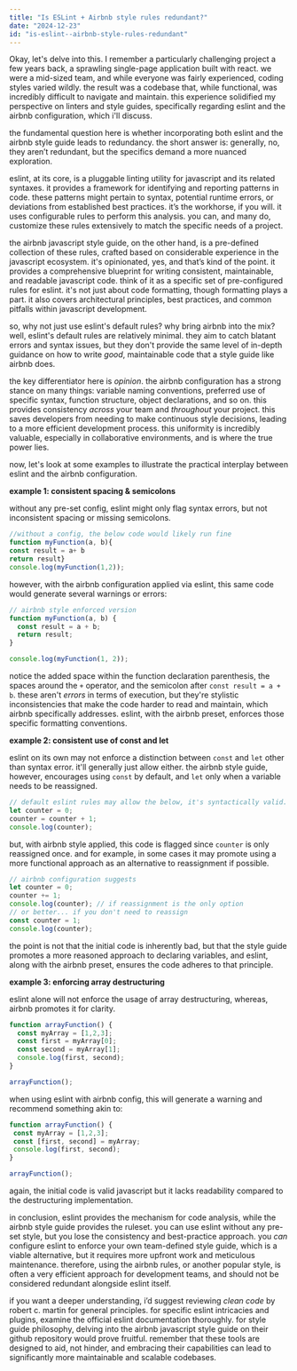 ```yaml
---
title: "Is ESLint + Airbnb style rules redundant?"
date: "2024-12-23"
id: "is-eslint--airbnb-style-rules-redundant"
---
```


Okay, let's delve into this. I remember a particularly challenging project a few years back, a sprawling single-page application built with react. we were a mid-sized team, and while everyone was fairly experienced, coding styles varied wildly. the result was a codebase that, while functional, was incredibly difficult to navigate and maintain. this experience solidified my perspective on linters and style guides, specifically regarding eslint and the airbnb configuration, which i'll discuss.

the fundamental question here is whether incorporating both eslint and the airbnb style guide leads to redundancy. the short answer is: generally, no, they aren’t redundant, but the specifics demand a more nuanced exploration.

eslint, at its core, is a pluggable linting utility for javascript and its related syntaxes. it provides a framework for identifying and reporting patterns in code. these patterns might pertain to syntax, potential runtime errors, or deviations from established best practices. it’s the workhorse, if you will. it uses configurable rules to perform this analysis. you can, and many do, customize these rules extensively to match the specific needs of a project.

the airbnb javascript style guide, on the other hand, is a pre-defined collection of these rules, crafted based on considerable experience in the javascript ecosystem. it's opinionated, yes, and that’s kind of the point. it provides a comprehensive blueprint for writing consistent, maintainable, and readable javascript code. think of it as a specific set of pre-configured rules for eslint. it's not just about code formatting, though formatting plays a part. it also covers architectural principles, best practices, and common pitfalls within javascript development.

so, why not just use eslint's default rules? why bring airbnb into the mix? well, eslint's default rules are relatively minimal. they aim to catch blatant errors and syntax issues, but they don't provide the same level of in-depth guidance on how to write *good*, maintainable code that a style guide like airbnb does.

the key differentiator here is *opinion*. the airbnb configuration has a strong stance on many things: variable naming conventions, preferred use of specific syntax, function structure, object declarations, and so on. this provides consistency *across* your team and *throughout* your project. this saves developers from needing to make continuous style decisions, leading to a more efficient development process. this uniformity is incredibly valuable, especially in collaborative environments, and is where the true power lies.

now, let's look at some examples to illustrate the practical interplay between eslint and the airbnb configuration.

**example 1: consistent spacing & semicolons**

without any pre-set config, eslint might only flag syntax errors, but not inconsistent spacing or missing semicolons.

```javascript
//without a config, the below code would likely run fine
function myFunction(a, b){
const result = a+ b
return result}
console.log(myFunction(1,2));
```

however, with the airbnb configuration applied via eslint, this same code would generate several warnings or errors:

```javascript
// airbnb style enforced version
function myFunction(a, b) {
  const result = a + b;
  return result;
}

console.log(myFunction(1, 2));
```

notice the added space within the function declaration parenthesis, the spaces around the `+` operator, and the semicolon after `const result = a + b`. these aren't *errors* in terms of execution, but they're stylistic inconsistencies that make the code harder to read and maintain, which airbnb specifically addresses. eslint, with the airbnb preset, enforces those specific formatting conventions.

**example 2: consistent use of const and let**

eslint on its own may not enforce a distinction between `const` and `let` other than syntax error. it'll generally just allow either. the airbnb style guide, however, encourages using `const` by default, and `let` only when a variable needs to be reassigned.

```javascript
// default eslint rules may allow the below, it's syntactically valid.
let counter = 0;
counter = counter + 1;
console.log(counter);
```

but, with airbnb style applied, this code is flagged since `counter` is only reassigned once. and for example, in some cases it may promote using a more functional approach as an alternative to reassignment if possible.

```javascript
// airbnb configuration suggests
let counter = 0;
counter += 1;
console.log(counter); // if reassignment is the only option
// or better... if you don't need to reassign
const counter = 1;
console.log(counter);

```

the point is not that the initial code is inherently bad, but that the style guide promotes a more reasoned approach to declaring variables, and eslint, along with the airbnb preset, ensures the code adheres to that principle.

**example 3: enforcing array destructuring**

eslint alone will not enforce the usage of array destructuring, whereas, airbnb promotes it for clarity.

```javascript
function arrayFunction() {
  const myArray = [1,2,3];
  const first = myArray[0];
  const second = myArray[1];
  console.log(first, second);
}

arrayFunction();
```

when using eslint with airbnb config, this will generate a warning and recommend something akin to:

```javascript
function arrayFunction() {
 const myArray = [1,2,3];
 const [first, second] = myArray;
 console.log(first, second);
}

arrayFunction();
```

again, the initial code is valid javascript but it lacks readability compared to the destructuring implementation.

in conclusion, eslint provides the mechanism for code analysis, while the airbnb style guide provides the ruleset. you can use eslint without any pre-set style, but you lose the consistency and best-practice approach. you *can* configure eslint to enforce your own team-defined style guide, which is a viable alternative, but it requires more upfront work and meticulous maintenance. therefore, using the airbnb rules, or another popular style, is often a very efficient approach for development teams, and should not be considered redundant alongside eslint itself.

if you want a deeper understanding, i’d suggest reviewing *clean code* by robert c. martin for general principles. for specific eslint intricacies and plugins, examine the official eslint documentation thoroughly. for style guide philosophy, delving into the airbnb javascript style guide on their github repository would prove fruitful. remember that these tools are designed to aid, not hinder, and embracing their capabilities can lead to significantly more maintainable and scalable codebases.
